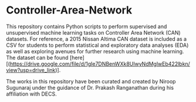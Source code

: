 # Controller-Area-Network

This repository contains Python scripts to perform supervised and unsupervised machine learning tasks on Controller Area Network (CAN) datasets. For reference, a 2015 Nissan Altima CAN dataset is included as a CSV for students to perform statistical and exploratory data analyses (EDA) as well as exploring avenues for further research using machine learning. The dataset can be found [here][(https://drive.google.com/file/d/1gIe7DNBenWXk8UIwyNdMglwEb422lbkn/view?usp=drive_link)]. 


The works in this repository have been curated and created by Niroop Sugunaraj under the guidance of Dr. Prakash Ranganathan during his affiliation with DECS. 
